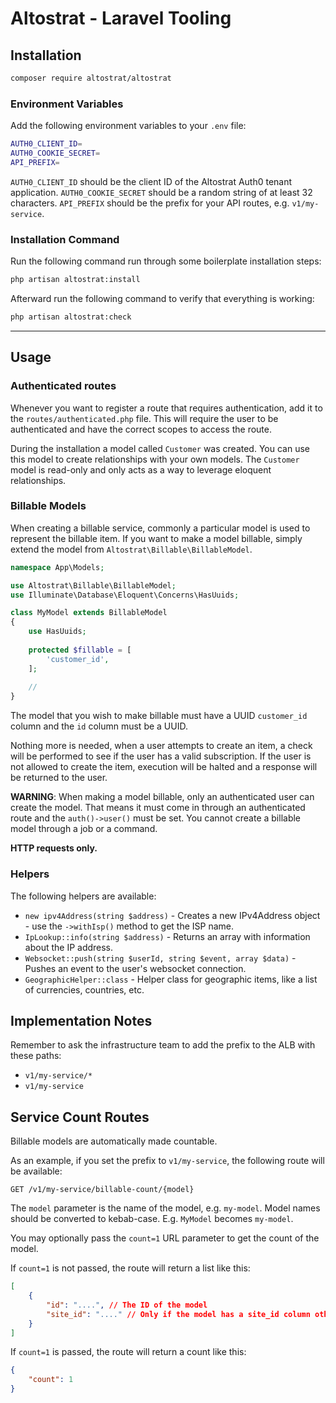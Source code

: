 # Altostrat - Laravel Tooling

## Installation

```bash
composer require altostrat/altostrat
```

### Environment Variables

Add the following environment variables to your `.env` file:

```bash
AUTH0_CLIENT_ID=
AUTH0_COOKIE_SECRET=
API_PREFIX=
```

`AUTH0_CLIENT_ID` should be the client ID of the Altostrat Auth0 tenant application.
`AUTH0_COOKIE_SECRET` should be a random string of at least 32 characters.
`API_PREFIX` should be the prefix for your API routes, e.g. `v1/my-service`.

### Installation Command

Run the following command run through some boilerplate installation steps:

```bash
php artisan altostrat:install
```

Afterward run the following command to verify that everything is working:

```bash
php artisan altostrat:check
```

---

## Usage

### Authenticated routes
Whenever you want to register a route that requires authentication, add it to the `routes/authenticated.php` file.
This will require the user to be authenticated and have the correct scopes to access the route.

During the installation a model called `Customer` was created. You can use this model to create relationships with your own models.
The `Customer` model is read-only and only acts as a way to leverage eloquent relationships.

### Billable Models
When creating a billable service, commonly a particular model is used to represent the billable item. If you want to make a model billable, simply extend the model from `Altostrat\Billable\BillableModel`.

```php
namespace App\Models;

use Altostrat\Billable\BillableModel;
use Illuminate\Database\Eloquent\Concerns\HasUuids;

class MyModel extends BillableModel
{
    use HasUuids;
    
    protected $fillable = [
        'customer_id',
    ];
    
    //
}
```

The model that you wish to make billable must have a UUID `customer_id` column and the `id` column must be a UUID.

 Nothing more is needed, when a user attempts to create an item, a check will be performed to see if the user has a valid subscription.
 If the user is not allowed to create the item, execution will be halted and a response will be returned to the user.

 **WARNING**: When making a model billable, only an authenticated user can create the model.
 That means it must come in through an authenticated route and the `auth()->user()` must be set.
 You cannot create a billable model through a job or a command.
 
 **HTTP requests only.**

### Helpers
The following helpers are available:
- `new ipv4Address(string $address)` - Creates a new IPv4Address object - use the `->withIsp()` method to get the ISP name.
- `IpLookup::info(string $address)` - Returns an array with information about the IP address.
- `Websocket::push(string $userId, string $event, array $data)` - Pushes an event to the user's websocket connection.
- `GeographicHelper::class` - Helper class for geographic items, like a list of currencies, countries, etc.

## Implementation Notes
Remember to ask the infrastructure team to add the prefix to the ALB with these paths:

- `v1/my-service/*`
- `v1/my-service`

## Service Count Routes

Billable models are automatically made countable.

As an example, if you set the prefix to `v1/my-service`, the following route will be available:

```
GET /v1/my-service/billable-count/{model}
```

The `model` parameter is the name of the model, e.g. `my-model`. Model names should be converted to kebab-case. E.g. `MyModel` becomes `my-model`.

You may optionally pass the `count=1` URL parameter to get the count of the model.

If `count=1` is not passed, the route will return a list like this:

```json
[
    {
        "id": "....", // The ID of the model
        "site_id": "...." // Only if the model has a site_id column otherwise this will be null
    }
]
```

If `count=1` is passed, the route will return a count like this:

```json
{
    "count": 1
}
```

